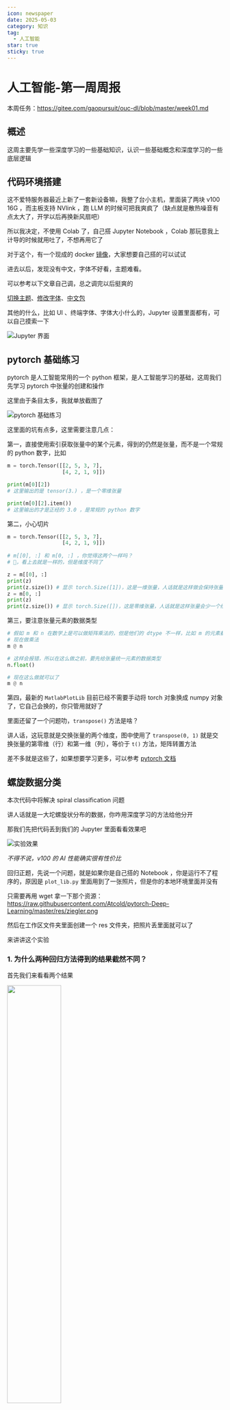 ```yaml
---
icon: newspaper
date: 2025-05-03
category: 知识
tag:
  - 人工智能
star: true
sticky: true
---
```


# 人工智能-第一周周报

本周任务：https://gitee.com/gaopursuit/ouc-dl/blob/master/week01.md

## 概述

这周主要先学一些深度学习的一些基础知识，认识一些基础概念和深度学习的一些底层逻辑

## 代码环境搭建

这不爱特服务器最近上新了一套新设备嘛，我整了台小主机，里面装了两块 v100 16G ，而主板支持 NVlink ，跑 LLM 的时候可把我爽疯了（缺点就是散热噪音有点太大了，开学以后再换新风扇吧）

所以我决定，不使用 Colab 了，自己搭 Jupyter Notebook ，Colab 那玩意我上计导的时候就用吐了，不想再用它了

对于这个，有一个现成的 docker [镜像](https://github.com/Tverous/pytorch-notebook)，大家想要自己搭的可以试试

进去以后，发现没有中文，字体不好看，主题难看。

可以参考以下文章自己调，总之调完以后挺爽的

[切换主题](https://www.cnblogs.com/shanger/p/12006161.html)、[修改字体](https://blog.csdn.net/sinat_32570141/article/details/112391698)、[中文包](https://jupyterlab.pythonlang.cn/en/latest/user/language.html)

其他的什么，比如 UI 、终端字体、字体大小什么的，Jupyter 设置里面都有，可以自己摸索一下

![Jupyter 界面](../../.vuepress/public/assets/images/ai/post1/img1.png)

## pytorch 基础练习

pytorch 是人工智能常用的一个 python 框架，是人工智能学习的基础，这周我们先学习 pytorch 中张量的创建和操作

这里由于条目太多，我就单放截图了

![pytorch 基础练习](../../.vuepress/public/assets/images/ai/post1/img2.png)

这里面的坑有点多，这里需要注意几点：

第一，直接使用索引获取张量中的某个元素，得到的仍然是张量，而不是一个常规的 python 数字，比如

```python
m = torch.Tensor([[2, 5, 3, 7],
                  [4, 2, 1, 9]])

print(m[0][2])
# 这里输出的是 tensor(3.) ，是一个零维张量

print(m[0][2].item())
# 这里输出的才是正经的 3.0 ，是常规的 python 数字
```

第二，小心切片

```python
m = torch.Tensor([[2, 5, 3, 7],
                  [4, 2, 1, 9]])
                  
# m[[0], :] 和 m[0, :] ，你觉得这两个一样吗？
# 🤔，看上去就是一样的，但是维度不同了

z = m[[0], :]
print(z)
print(z.size()) # 显示 torch.Size([1])，这是一维张量，人话就是这样做会保持张量的维度
z = m[0, :]
print(z)
print(z.size()) # 显示 torch.Size([])，这是零维张量，人话就是这样张量会少一个维度
```

第三，要注意张量元素的数据类型

```python
# 假如 m 和 n 在数学上是可以做矩阵乘法的，但是他们的 dtype 不一样，比如 m 的元素都是 float ，n 的都是 int
# 现在做乘法
m @ n

# 这样会报错，所以在这么做之前，要先给张量统一元素的数据类型
n.float()

# 现在这么做就可以了
m @ n
```

第四，最新的 `MatlabPlotLib` 目前已经不需要手动将 torch 对象换成 numpy 对象了，它自己会换的，你只管用就好了

里面还留了一个问题叻，`transpose()` 方法是啥？

讲人话，这玩意就是交换张量的两个维度，图中使用了 `transpose(0, 1)` 就是交换张量的第零维（行）和第一维（列），等价于 `t()` 方法，矩阵转置方法

差不多就是这些了，如果想要学习更多，可以参考 [pytorch 文档](https://pytorch-cn.readthedocs.io/zh/latest/)

## 螺旋数据分类

本次代码中将解决 spiral classification 问题

讲人话就是一大坨螺旋状分布的数据，你咋用深度学习的方法给他分开

那我们先把代码丢到我们的 Jupyter 里面看看效果吧

![实验效果](../../.vuepress/public/assets/images/ai/post1/img3.png)

*不得不说，v100 的 AI 性能确实很有性价比*

回归正题，先说一个问题，就是如果你是自己搭的 Notebook ，你是运行不了程序的，原因是 `plot_lib.py` 里面用到了一张照片，但是你的本地环境里面并没有

只需要再用 wget 拿一下那个资源：https://raw.githubusercontent.com/Atcold/pytorch-Deep-Learning/master/res/ziegler.png

然后在工作区文件夹里面创建一个 res 文件夹，把照片丢里面就可以了

来讲讲这个实验

### 1. 为什么两种回归方法得到的结果截然不同？

首先我们来看看两个结果

<img src="../../.vuepress/public/assets/images/ai/post1/img4.png" width="50%">
<img src="../../.vuepress/public/assets/images/ai/post1/img5.png" width="50%">

很明显的区别是前者的分割线是直线，后者是曲线，而且是能够几乎完美划分三种数据的曲线

其实两者的代码差不多，但是最关键的一点是啥？来看看

```python
# 前者创建线性模型的代码：
model = nn.Sequential(
    nn.Linear(D, H),
    nn.Linear(H, C)
)

# 后者创建线性模型的代码：
model = nn.Sequential(
    nn.Linear(D, H),
    nn.ReLU(),
    nn.Linear(H, C)
)
```

区别仅仅在于，后者用了一个 ReLU 激活函数

那 ReLU 激活函数是何方神圣？为什么有这么大的魔力？首先来认识认识激活函数是什么？我这里有两张图帮助理解

<img src="../../.vuepress/public/assets/images/ai/post1/img6.png" width="50%">

<img src="../../.vuepress/public/assets/images/ai/post1/img7.png" width="50%">

我们都知道，人工智能的底层简单的说是 **矩阵** 可以理解为一大堆线性方程组列在一起，那如果你只有矩阵，乘来乘去，加来减去，还是矩阵，那不就只能拟合直线了呗，再专业一些，神经网络中每一层的核心计算都是一次线性变换

而多次线性变换的堆叠，其结果仍然等价于一次单独的线性变换。比如 W2 * (W1 * x + b1) + b2 可以被简化成一个新的 W' * x + b'。因此，一个没有激活函数的网络，其表达能力和一个单层网络没有区别

而在每一层神经网络加上激活函数，“神经元”在收到“刺激”的时候，应答就不会那么死板，而是能够做到在达到收到某种程度的“刺激”再激活，甚至应该是怎么样的激活

这似乎不能够解释它为啥能把线性变成非线性，从数学上说，感知器的工作步骤是给每一个输入的值乘一个**权重**，之后也可能会再加一个**偏置值**，形如：

::: center

权重 * 数据值 + 偏置值

:::

之后求和再过一遍激活函数，激活函数可不一定是线性的，它可能是一个曲线（比如 Sigmoid 、tanh 激活函数）或者是直线，但是是分段直线（比如 ReLU 、Leaky ReLU 激活函数）

我们就会得到

::: center

结果 = 激活函数($\sum$权重 * 数据值 + 偏置值)

:::

那这好像也不是很线性啊，也不可能拟合成图中那么夸张的吧？

别急，之后，这个结果会传递到下一层神经网络中，以此类推，我们就会得到这样一个函数：

::: center

结果 = 激活函数(激活函数(激活函数(...)))

:::

你把这个函数一复合，就会得到一个很复杂的函数，大概率不是线性的，我们就可以得到非线性的结果了

如果这还理解不了？那你可以想想一下打印在纸上的数据，不要想数据，把这张纸拿起来，揉几下，直到这些数据点用肉眼直接看上去能够被一条线分割

因此，激活函数的另外一层理解，是**每一层非线性激活都会对数据空间进行一次“扭曲”或“折叠”** 

### 2. 还能再厉害吗？

当然可以，我们注意到这里我们定义了 4 个常量

```python
N = 1000  # 每类样本的数量
D = 2  # 每个样本的特征维度
C = 3  # 样本的类别
H = 100  # 神经网络里隐层单元的数量
```

大可修改一些数据再来跑跑看看，如果效果不好，可以尝试增加**迭代次数**或换做其他**激活函数**看看效果

## 问题解答

**`Q: AlexNet 有哪些特点？为什么可以⽐ LeNet 取得更好的性能？`**

> A: 我们来看一张图吧
> ![编年史](../../.vuepress/public/assets/images/ai/post1/img8.png)
> 首先，AlexNet 使用了 ReLU 作为激活函数，比起 LeNet 使用的 Sigmoid 和 tanh 性能更佳，求导也更简单，也不会出现梯度消失这些问题，收敛也更加快速
> 基于上句话，这也就决定了 AlexNet 相比于 LeNet，能够将神经网络训练的更深，也就能够得到更好的结果
> 其次，AlexNet 使用了 Dropout 来防止过拟合，这样网络就不会过于依赖某些神经元，让所有神经元都能够好好工作，不要摸鱼，从而减少过拟合现象
> 不仅如此，AlexNet 甚至还会自己给自己造训练数据，通过将已有数据进行变换来达到自己造数据的目的，以减少过拟合现象并增强了模型的泛化能力，类似人类的“举一反三”
> AlexNet 还能利用多 GPU ，实现了多块 GPU 并行训练，大大优化了训练
> 事实上，AlexNet 还有很多方面超越了 LeNet，这里就不再赘述了

**`Q: 激活函数有哪些作⽤？`**

> A: 从上文我们知道，最直接的作用就是实现了非线性回归
> 而且，激活函数还能控制输出值的范围，让输出不会太大，也不会太小，充当阀门的作用
> 在第一问中，我们知道，选择了好的激活函数，一定程度上可以避免梯度消失、收敛速度太慢、训练不充分等问题

**`Q: 梯度消失现象是什么？`**

> A: 首先我们要知道，在神经网络学习过程中，还有一个叫反向传递的过程来调整内部参数，本质上是在计算损失函数对网络参数的梯度
> 简单的来说，反向传递类似你考试并对完答案过后，一个复盘的过程
> 当然，你复盘的过程自然要从尾到头反着倒退一遍才能知道自己错哪了，这就是反向传递。在数学上，深度学习的反向传递的表达式看起来是这样的：
> ![前向传递和反向传递](../../.vuepress/public/assets/images/ai/post1/img9.png)
> 其中，$\sigma'$表示激活函数的导数，整体就是这样一个链式求导的一个公式，来得出每一步的梯度值，如果我们选择了类似 Sigmoid 这样的激活函数时，发现它的导数都很小
> 同时看到，图中的 $w$ 也会影响梯度计算的结果，这个 $w$ 是神经网络的权重值，因此权重值选取不当也可能会造成梯度消失的情况
> 那么从这里可以看出，如果神经网络越深，那么计算出来的梯度值也就会越接近 0 ，这就是**梯度消失现象**
> 如果出现梯度消失现象，就人类而言，你如果找不到错在哪，那么你的学习进度就会停滞，那么深度学习也是如此，模型的学习可能会减缓甚至停滞，也就无法训练更深的神经网络，模型性能就会很差
> 想要解决梯度消失现象，最简单的方法就是换一个激活函数，比如 ReLU 激活函数，当然还有其他一些方法，这里就不再多说了

**`Q: 神经⽹络是更宽好还是更深好？`**

> 先说结论，更深更好
> 有实验指出，同样的神经网络节点数，构建的更深比构建的更宽的网络有更强的**网络表示能力**，错误率更低
> 深度和宽度对整个函数的复杂程度贡献是不同的，深度的贡献是**指数**增长的，而宽度只是**线性**增长的，可以参考下面这个公式
> ::: center
> $FC = \prod_{l=1}^{d} (\alpha_{l} \cdot \theta_{l})^{\beta_{l}}$
> :::
> 其中 $\alpha_l$ 是宽度对函数复杂度的贡献，$\beta_l$ 是深度对函数复杂度的贡献，显然，神经网络是更深更好的

**`Q: 为什么要使⽤Softmax？`**

> 先来解释一下 Softmax 的基本功能，它能够将一个模型的原始输出变换成一个概率分布，取值范围在 0 到 1 之间，结果的总和等于 1 ，也就是 100%
> 如果单看原始输出，那你可能不知道这一大堆数是啥意思，比如大模型输出一个很抽象的结果：
> 狗: 523.42354，猫: 123.1652，鸟: 56.51243
> 这谁知道这什么意思？但是如果在输出层套上一个 Softmax 函数，结果可能会变成
> 狗: 0.8，猫: 0.1，鸟: 0.1
> 我们就能够直观理解为大模型识别出狗的概率是 80% 猫和鸟是 10% ，能够得到一个解释性强的结果
> 通过 Softmax ，在处理多类别的分类任务时，我们就能通过每个类别的概率，得到最可能、最符合要求的结果

**`Q: SGD 和 Adam 哪个更有效？`**

> 一般是 Adam 更加有效
> 先来说说这两个是什么东西，这两个是优化器，用来优化梯度下降
> 梯度下降，就好比一个人从山上跑到山谷的最低点，用最快的速度跑到最低的地方
> 而 SGD 和 Adam 就是这样一个优化器，让这个人尽快下山，而且要下到最低点
> 其中，SGD 全名叫 Stochastic Gradient Descent 翻译作 随机梯度下降
> 它的路径大概是这样的
> ![](../../.vuepress/public/assets/images/ai/post1/img10.png)
> *来自 https://distill.pub/2017/momentum/*
> 它通过引入动量的概念，类似将人比作一个滚石，自然能够快速下山
> 但这也引入一个问题，就是 SGD 有可能会陷入局部最优而不是全局最优
> 而且这也导致 SDG 对初始化和学习率比较敏感
> 于是 Adam 就对 SDG 很多缺点进行了优化，跟 SDG 相比，Adam 对内存的需求更少，对初始学习率的要求也不会很高
> 通过解决这些问题，Adam 很适合应用在数据、参数规模巨大的工作当中
> 综合来看，Adam 在很多情况下，都是非常优秀的优化器，它的路径大致是这样的：
> ![](https://pica.zhimg.com/v2-5cf5adc6fb3a0afb34e0769d6dc8887c_b.webp)
> *来自 https://zhuanlan.zhihu.com/p/32698042*
> 但是 Adam 也有一些缺点，比如有报告指出，Adam 的自适应学习率机制在训练后期可能会导致学习率过小，从而错过最优解
> 更详细的解读可以看这篇文章：https://zhuanlan.zhihu.com/p/32698042